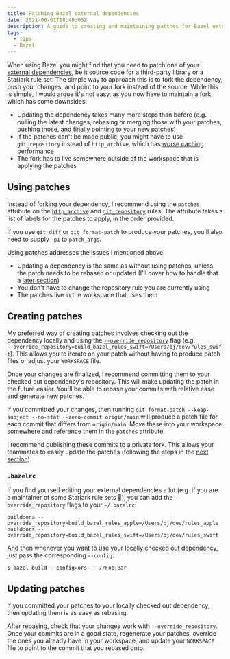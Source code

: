 ```yaml
---
title: Patching Bazel external dependencies
date: 2021-06-01T18:40:05Z
description: A guide to creating and maintaining patches for Bazel external dependencies.
tags:
  - tips
  - Bazel
---
```


When using Bazel you might find that you need to patch one of your [external dependencies](https://docs.bazel.build/versions/5.0.0/external.html), be it source code for a third-party library or a Starlark rule set. The simple way to approach this is to fork the dependency, push your changes, and point to your fork instead of the source. While this is simple, I would argue it's not easy, as you now have to maintain a fork, which has some downsides:

- Updating the dependency takes many more steps than before (e.g. pulling the latest changes, rebasing or merging those with your patches, pushing those, and finally pointing to your new patches)
- If the patches can't be made public, you might have to use `git_repository` instead of `http_archive`, which has [worse caching performance](https://github.com/bazelbuild/bazel/issues/5116)
- The fork has to live somewhere outside of the workspace that is applying the patches

## Using patches

Instead of forking your dependency, I recommend using the `patches` attribute on the [`http_archive`](https://docs.bazel.build/versions/5.0.0/repo/http.html#http_archive-patches) and [`git_repository`](https://docs.bazel.build/versions/5.0.0/repo/git.html#git_repository-patches) rules. The attribute takes a list of labels for the patches to apply, in the order provided.

If you use `git diff` or `git format-patch` to produce your patches, you'll also need to supply `-p1` to [`patch_args`](https://docs.bazel.build/versions/5.0.0/repo/http.html#http_archive-patch_args).

Using patches addresses the issues I mentioned above:

- Updating a dependency is the same as without using patches, unless the patch needs to be rebased or updated (I'll cover how to handle that a [later section](#updating-patches))
- You don't have to change the repository rule you are currently using
- The patches live in the workspace that uses them

## Creating patches

My preferred way of creating patches involves checking out the dependency locally and using the [`--override_repository`](https://docs.bazel.build/versions/5.0.0/command-line-reference.html#flag--override_repository) flag (e.g. `‑‑override_repository=build_bazel_rules_swift=/Users/bj/dev/rules_swift`). This allows you to iterate on your patch without having to produce patch files or adjust your `WORKSPACE` file.

Once your changes are finalized, I recommend committing them to your checked out dependency's repository. This will make updating the patch in the future easier. You'll be able to rebase your commits with relative ease and generate new patches.

If you committed your changes, then running `git format-patch --keep-subject --no-stat --zero-commit origin/main` will produce a patch file for each commit that differs from `origin/main`. Move these into your workspace somewhere and reference them in the `patches` attribute.

I recommend publishing these commits to a private fork. This allows your teammates to easily update the patches (following the steps in the [next section](#updating-patches)).

### `.bazelrc`

If you find yourself editing your external dependencies a lot (e.g. if you are a maintainer of some Starlark rule sets 😬), you can add the `--override_repository` flags to your `~/.bazelrc`:

```bazelrc
build:ora --override_repository=build_bazel_rules_apple=/Users/bj/dev/rules_apple
build:ors --override_repository=build_bazel_rules_swift=/Users/bj/dev/rules_swift
```

And then whenever you want to use your locally checked out dependency, just pass the corresponding `--config`:

```shellsession
$ bazel build --config=ors -- //Foo:Bar
```

## Updating patches

If you committed your patches to your locally checked out dependency, then updating them is as easy as rebasing.

After rebasing, check that your changes work with `--override_repository`. Once your commits are in a good state, regenerate your patches, override the ones you already have in your workspace, and update your `WORKSPACE` file to point to the commit that you rebased onto.

